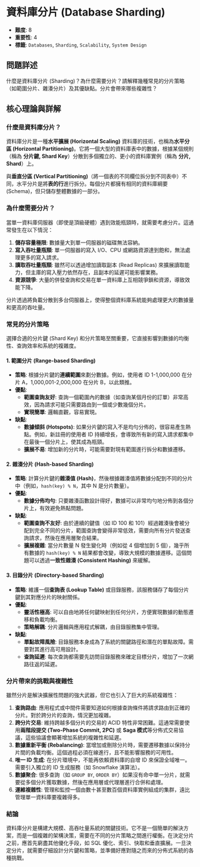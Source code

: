 # 資料庫分片 (Database Sharding)

- **難度**: 8
- **重要性**: 4
- **標籤**: `Databases`, `Sharding`, `Scalability`, `System Design`

## 問題詳述

什麼是資料庫分片 (Sharding)？為什麼需要分片？請解釋幾種常見的分片策略（如範圍分片、雜湊分片）及其優缺點。分片會帶來哪些複雜性？

## 核心理論與詳解

### 什麼是資料庫分片？

資料庫分片是一種**水平擴展 (Horizontal Scaling)** 資料庫的技術，也稱為**水平分區 (Horizontal Partitioning)**。它將一個大型的資料庫表中的數據，根據某個規則（稱為 **分片鍵, Shard Key**）分散到多個獨立的、更小的資料庫實例（稱為 **分片, Shard**）上。

與**垂直分區 (Vertical Partitioning)**（將一個表的不同欄位拆分到不同表中）不同，水平分片是將**表的行**進行拆分。每個分片都擁有相同的資料庫綱要 (Schema)，但只儲存整體數據的一部分。

### 為什麼需要分片？

當單一資料庫伺服器（即使是頂級硬體）遇到效能瓶頸時，就需要考慮分片。這通常發生在以下情況：

1. **儲存容量極限**: 數據量大到單一伺服器的磁碟無法容納。
2. **寫入吞吐量瓶頸**: 單一伺服器的寫入 I/O、CPU 或網路資源達到飽和，無法處理更多的寫入請求。
3. **讀取吞吐量瓶頸**: 雖然可以透過增加讀取副本 (Read Replicas) 來擴展讀取能力，但主庫的寫入壓力依然存在，且副本的延遲可能影響業務。
4. **資源競爭**: 大量的併發查詢和交易在單一資料庫上互相競爭鎖和資源，導致效能下降。

分片透過將負載分散到多台伺服器上，使得整個資料庫系統能夠處理更大的數據量和更高的吞吐量。

### 常見的分片策略

選擇合適的分片鍵 (Shard Key) 和分片策略至關重要，它直接影響到數據的均衡性、查詢效率和系統的複雜度。

#### 1. 範圍分片 (Range-based Sharding)

- **策略**: 根據分片鍵的**連續範圍**來劃分數據。例如，使用者 ID 1-1,000,000 在分片 A，1,000,001-2,000,000 在分片 B，以此類推。
- **優點**:
  - **範圍查詢友好**: 查詢一個範圍內的數據（如查詢某個月份的訂單）非常高效，因為請求可能只需要路由到一個或少數幾個分片。
  - **實現簡單**: 邏輯直觀，容易實現。
- **缺點**:
  - **數據傾斜 (Hotspots)**: 如果分片鍵的寫入不是均勻分佈的，很容易產生熱點。例如，新註冊的使用者 ID 持續增長，會導致所有新的寫入請求都集中在最後一個分片上，使其成為瓶頸。
  - **擴展不易**: 增加新的分片時，可能需要對現有範圍進行拆分和數據遷移。

#### 2. 雜湊分片 (Hash-based Sharding)

- **策略**: 計算分片鍵的**雜湊值 (Hash)**，然後根據雜湊值將數據分配到不同的分片中（例如，`hash(key) % N`，其中 N 是分片數量）。
- **優點**:
  - **數據分佈均勻**: 只要雜湊函數設計得好，數據可以非常均勻地分佈到各個分片上，有效避免熱點問題。
- **缺點**:
  - **範圍查詢不友好**: 由於連續的鍵值（如 ID 100 和 101）經過雜湊後會被分配到完全不同的分片，範圍查詢會變得非常低效，需要向所有分片發送查詢請求，然後在應用層聚合結果。
  - **擴展複雜**: 當分片數量 N 發生變化時（例如從 4 個增加到 5 個），幾乎所有數據的 `hash(key) % N` 結果都會改變，導致大規模的數據遷移。這個問題可以透過**一致性雜湊 (Consistent Hashing)** 來緩解。

#### 3. 目錄分片 (Directory-based Sharding)

- **策略**: 維護一個**查詢表 (Lookup Table)** 或目錄服務，該服務儲存了每個分片鍵到其對應分片的映射關係。
- **優點**:
  - **靈活性極高**: 可以自由地將任何鍵映射到任何分片，方便實現數據的動態遷移和負載均衡。
  - **策略解耦**: 分片邏輯與應用程式解耦，由目錄服務集中管理。
- **缺點**:
  - **單點故障風險**: 目錄服務本身成為了系統的關鍵路徑和潛在的單點故障。需要對其進行高可用設計。
  - **查詢延遲**: 每次查詢都需要先訪問目錄服務來確定目標分片，增加了一次網路往返的延遲。

### 分片帶來的挑戰與複雜性

雖然分片是解決擴展性問題的強大武器，但它也引入了巨大的系統複雜性：

1. **查詢路由**: 應用程式或中間件需要知道如何根據查詢條件將請求路由到正確的分片。對於跨分片的查詢，情況更加複雜。
2. **跨分片交易**: 維持跨越多個分片的交易的 ACID 特性非常困難。這通常需要使用**兩階段提交 (Two-Phase Commit, 2PC)** 或 **Saga 模式**等分佈式交易協議，這些協議會顯著增加系統的複雜性和延遲。
3. **數據重新平衡 (Rebalancing)**: 當增加或刪除分片時，需要遷移數據以保持分片間的負載均衡。這個過程必須在線進行，且不能影響服務的可用性。
4. **唯一 ID 生成**: 在分片環境中，不能再依賴資料庫的自增 ID 來保證全域唯一。需要引入獨立的 ID 生成服務（如 Snowflake 演算法）。
5. **數據聚合**: 很多查詢（如 `GROUP BY`, `ORDER BY`）如果沒有命中單一分片，就需要從多個分片獲取數據，然後在應用層或代理層進行合併和處理。
6. **運維複雜性**: 管理和監控一個由數十甚至數百個資料庫實例組成的集群，遠比管理單一資料庫要複雜得多。

### 結論

資料庫分片是構建大規模、高吞吐量系統的關鍵技術。它不是一個簡單的解決方案，而是一個複雜的架構決策，需要在不同的分片策略之間進行權衡。在決定分片之前，應首先窮盡其他優化手段，如 SQL 優化、索引、快取和垂直擴展。一旦決定分片，就需要仔細設計分片鍵和策略，並準備好應對隨之而來的分佈式系統的各種挑戰。
